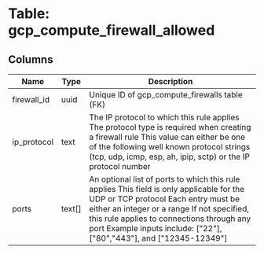 
# Table: gcp_compute_firewall_allowed

## Columns
| Name        | Type           | Description  |
| ------------- | ------------- | -----  |
|firewall_id|uuid|Unique ID of gcp_compute_firewalls table (FK)|
|ip_protocol|text|The IP protocol to which this rule applies The protocol type is required when creating a firewall rule This value can either be one of the following well known protocol strings (tcp, udp, icmp, esp, ah, ipip, sctp) or the IP protocol number|
|ports|text[]|An optional list of ports to which this rule applies This field is only applicable for the UDP or TCP protocol Each entry must be either an integer or a range If not specified, this rule applies to connections through any port  Example inputs include: ["22"], ["80","443"], and ["12345-12349"]|
